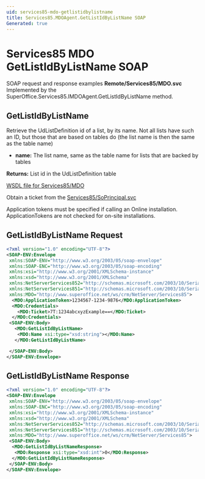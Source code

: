 ```yaml
---
uid: services85-mdo-getlistidbylistname
title: Services85.MDOAgent.GetListIdByListName SOAP
Generated: true
---
```


# Services85 MDO GetListIdByListName SOAP

SOAP request and response examples **Remote/Services85/MDO.svc**
Implemented by the <see cref="M:SuperOffice.Services85.IMDOAgent.GetListIdByListName">SuperOffice.Services85.IMDOAgent.GetListIdByListName</see> method.

## GetListIdByListName

Retrieve the UdListDefinition id of a list, by its name. Not all lists have such an ID, but those that are based on tables do (the list name is then the same as the table name)

* **name:** The list name, same as the table name for lists that are backed by tables

**Returns:** List id in the UdListDefinition table


[WSDL file for Services85/MDO](../Services85-MDO.md)

Obtain a ticket from the [Services85/SoPrincipal.svc](../SoPrincipal/SoPrincipal.md)

Application tokens must be specified if calling an Online installation. ApplicationTokens are not checked for on-site installations.

## GetListIdByListName Request

```xml
<?xml version="1.0" encoding="UTF-8"?>
<SOAP-ENV:Envelope
 xmlns:SOAP-ENV="http://www.w3.org/2003/05/soap-envelope"
 xmlns:SOAP-ENC="http://www.w3.org/2003/05/soap-encoding"
 xmlns:xsi="http://www.w3.org/2001/XMLSchema-instance"
 xmlns:xsd="http://www.w3.org/2001/XMLSchema"
 xmlns:NetServerServices852="http://schemas.microsoft.com/2003/10/Serialization/Arrays"
 xmlns:NetServerServices851="http://schemas.microsoft.com/2003/10/Serialization/"
 xmlns:MDO="http://www.superoffice.net/ws/crm/NetServer/Services85">
  <MDO:ApplicationToken>1234567-1234-9876</MDO:ApplicationToken>
  <MDO:Credentials>
    <MDO:Ticket>7T:1234abcxyzExample==</MDO:Ticket>
  </MDO:Credentials>
 <SOAP-ENV:Body>
   <MDO:GetListIdByListName>
    <MDO:Name xsi:type="xsd:string"></MDO:Name>
   </MDO:GetListIdByListName>

 </SOAP-ENV:Body>
</SOAP-ENV:Envelope>

```


## GetListIdByListName Response

```xml
<?xml version="1.0" encoding="UTF-8"?>
<SOAP-ENV:Envelope
 xmlns:SOAP-ENV="http://www.w3.org/2003/05/soap-envelope"
 xmlns:SOAP-ENC="http://www.w3.org/2003/05/soap-encoding"
 xmlns:xsi="http://www.w3.org/2001/XMLSchema-instance"
 xmlns:xsd="http://www.w3.org/2001/XMLSchema"
 xmlns:NetServerServices852="http://schemas.microsoft.com/2003/10/Serialization/Arrays"
 xmlns:NetServerServices851="http://schemas.microsoft.com/2003/10/Serialization/"
 xmlns:MDO="http://www.superoffice.net/ws/crm/NetServer/Services85">
 <SOAP-ENV:Body>
  <MDO:GetListIdByListNameResponse>
   <MDO:Response xsi:type="xsd:int">0</MDO:Response>
  </MDO:GetListIdByListNameResponse>
 </SOAP-ENV:Body>
</SOAP-ENV:Envelope>

```

